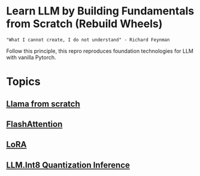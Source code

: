 # Learn LLM by Building Fundamentals from Scratch (Rebuild Wheels)
`"What I cannot create, I do not understand" - Richard Feynman`

Follow this principle, this repro reproduces foundation technologies for LLM with vanilla Pytorch. 

# Topics
## [Llama from scratch](https://github.com/geesimon/wheels/blob/main/Llama2.ipynb)
## [FlashAttention](https://github.com/geesimon/wheels/blob/main/FlashAttention.ipynb)
## [LoRA](https://github.com/geesimon/wheels/blob/main/LoRA.ipynb)
## [LLM.Int8 Quantization Inference](https://github.com/geesimon/wheels/blob/main/Quantization.LLM.int8.ipynb)
